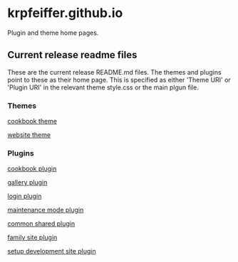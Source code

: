 # krpfeiffer.github.io
Plugin and theme home pages.

## Current release readme files
These are the current release README.md files.
The themes and plugins point to these as their home page.
This is  specified as either 'Theme URI' or 'Plugin URI' in the relevant theme style.css or the main plgun file.

### Themes

[cookbook theme](./cookBook/README.md)

[website theme](./webSite/README.md)

### Plugins

[cookbook plugin](./pfic/README.md)

[gallery plugin](./pGallery/README.md)

[login plugin](./pLogin/README.md)

[maintenance mode plugin](./pLogin/README.md)

[common shared plugin](./pNet/README.md)

[family site plugin](./pSiten/README.md)

[setup development site plugin](./setupDev/README.md)
